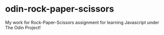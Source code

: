 # odin-rock-paper-scissors

My work for Rock-Paper-Scissors assignment for learning Javascript under The Odin Project!